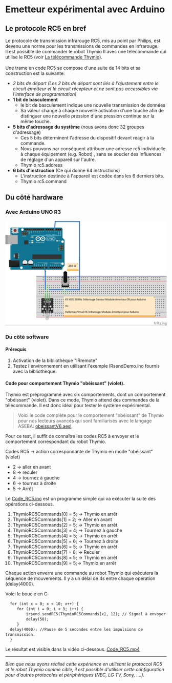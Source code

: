 # Emetteur expérimental avec Arduino 
## Le protocole RC5 en bref 
Le protocole de transmission infrarouge RC5, mis au point par Philips, est devenu une norme pour les transmissions de commandes en infrarouge. <br>
Il est possible de commander le robot Thymio II avec une télécommande qui utilise le RC5 (voir  [La télécommande Thymio](http://wiki.thymio.org/fr:thymioirremote)).
<br><br>
Une trame en code RC5 se compose d'une suite de 14 bits et sa construction est la suivante:

* _2 bits de départ (Les 2 bits de départ sont liés à l'ajustement entre le circuit émetteur et le circuit récepteur et ne sont pas accessibles via l'interface de programmation)_
* **1 bit de basculement** 
    * le bit de basculement indique une nouvelle transmission de données
    * Sa valeur change à chaque nouvelle activation d'une touche afin de distinguer une nouvelle pression d'une pression continue sur la même touche.
* **5 bits d'adressage du système** (nous avons donc 32 groupes d'adressage)
    * Ces 5 bits déterminent l'adresse du dispositif devant réagir à la commande. 
    * Nous pouvons par conséquent attribuer une adresse rc5 individuelle à chaque équipement (e.g. Robot) , sans se soucier des influences de réglage d'un appareil sur l'autre.
    * Thymio rc5.address
* **6 bits d'instruction** (Ce qui donne 64 instructions)
    * L'instruction destinée à l'appareil est codée dans les 6 derniers bits.
    * Thymio rc5.command


## Du côté hardware
### Avec Arduino UNO R3

![test](ArduinoUNOR3_Emetteur_Infrarouge_bb.jpg)

### Du côté software
#### Prérequis
1. Activation de la bibliothèque "IRremote"
2. Testez l'environnement en utilisant l'exemple IRsendDemo.ino fournis avec la bibliothèque. 

#### Code pour comportement Thymio "obéissant" (violet).
Thymio est préprogrammé avec six comportements, dont un comportement "obéissant" (violet). 
Dans ce mode, Thymio attend des commandes de la télécommande. Il est donc idéal pour tester le système expérimental.

> Voici le code complète pour le comportement "obéissant" de Thymio pour nos lecteurs avancés qui sont familiarisés avec le langage ASEBA: [obeissantV6.aesl](./Code_RC5/obeissantV6.aesl).

Pour ce test, il suffit de connaître les codes RC5 à envoyer et le comportement correspondant du robot Thymio. 

Codes RC5 -> action correspondante de Thymio en mode "obéissant" (violet)
* 2 -> aller en avant 
* 8 -> reculer 
* 4 -> tournez à gauche 
* 6 -> tournez à droite 
* 5 -> Arrêt 

Le [Code_RC5.ino](./Code_RC5/Code_RC5.ino) est un programme simple qui va exécuter la suite des opérations ci-dessous. <br>

1.    ThymioRC5Commands[0] = 5; -> Thymio en arrêt 
2.    ThymioRC5Commands[1] = 2; -> Aller en avant
3.    ThymioRC5Commands[2] = 5; -> Thymio en arrêt
4.    ThymioRC5Commands[3] = 4; -> Tournez à gauche 
5.    ThymioRC5Commands[4] = 5; -> Thymio en arrêt
6.    ThymioRC5Commands[5] = 6; -> Tournez à droite 
7.    ThymioRC5Commands[6] = 5; -> Thymio en arrêt
8.    ThymioRC5Commands[7] = 8; -> Reculer 
9.    ThymioRC5Commands[8] = 5; -> Thymio en arrêt
10.    ThymioRC5Commands[9] = 5;-> Thymio en arrêt

Chaque action enverra une commande au robot Thymio qui exécutera la séquence de mouvements. Il y a un délai de 4s entre chaque opération (delay(4000). 

Voici le boucle en C:

      for (int x = 0; x < 10; x++) {
         for (int i = 0; i < 3; i++) {
             irsend.sendRC5(ThymioRC5Commands[x], 12); // Signal à envoyer
             delay(50);
         } 
      delay(4000); //Pause de 5 secondes entre les impulsions de transmission.
      }    

Le résultat est visible dans la vidéo ci-dessous. 
 [Code_RC5.mp4](./Code_RC5.mp4)

***
_Bien que nous ayons réalisé cette expérience en utilisant le protoccol RC5 et le robot Thymio comme cible, il est possible d'utiliser cette configuration pour d'autres protocoles et périphériques (NEC, LG TV, Sony, ....)._


